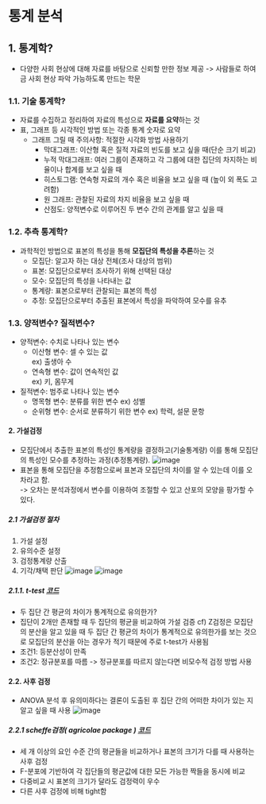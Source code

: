 # 통계 분석
## 1. 통계학?
- 다양한 사회 현상에 대해 자료를 바탕으로 신뢰할 만한 정보 제공 -> 사람들로 하여금 사회 현상 파악 가능하도록 만드는 학문 

### 1.1. 기술 통계학?
- 자료를 수집하고 정리하여 자료의 특성으로 **자료를 요약**하는 것
- 표, 그래프 등 시각적인 방법 또는 각종 통계 숫자로 요약
  - 그래프 그릴 때 주의사항: 적절한 시각화 방법 사용하기
    - 막대그래프: 이산형 혹은 질적 자료의 빈도를 보고 싶을 때(단순 크기 비교)
    - 누적 막대그래프: 여러 그룹이 존재하고 각 그룹에 대한 집단의 차지하는 비율이나 합계를 보고 싶을 때
    - 히스토그램: 연속형 자료의 개수 혹은 비율을 보고 싶을 때 (높이 외 폭도 고려함)
    - 원 그래프: 관찰된 자료의 차지 비율을 보고 싶을 때
    - 산점도: 양적변수로 이루어진 두 변수 간의 관계를 알고 싶을 때
 
    
### 1.2. 추측 통계학?
- 과학적인 방법으로 표본의 특성을 통해 **모집단의 특성을 추론**하는 것
  - 모집단: 알고자 하는 대상 전체(조사 대상의 범위)
  - 표본: 모집단으로부터 조사하기 위해 선택된 대상
  - 모수: 모집단의 특성을 나타내는 값
  - 통계량: 표본으로부터 관찰되는 표본의 특성
  - 추정: 모집단으로부터 추출된 표본에서 특성을 파악하여 모수를 유추
 
### 1.3. 양적변수? 질적변수?
- 양적변수: 수치로 나타나 있는 변수
  - 이산형 변수: 셀 수 있는 값   
  ex) 출생아 수 
  - 연속형 변수: 값이 연속적인 값   
  ex) 키, 몸무게
- 질적변수: 범주로 나타나 있는 변수
  - 명목형 변수: 분류를 위한 변수
    ex) 성별
  - 순위형 변수: 순서로 분류하기 위한 변수
    ex) 학력, 설문 문항
    
#### 2. 가설검정
- 모집단에서 추출한 표본의 특성인 통계량을 결정하고(기술통계량) 이를 통해 모집단의 특성인 모수를 추정하는 과정(추정통계량).
![image](https://user-images.githubusercontent.com/33725048/76944390-45534880-6944-11ea-8c7a-7620a5a8ed97.png)
- 표본을 통해 모집단을 추정함으로써 표본과 모집단의 차이를 알 수 있는데 이를 오차라고 함.   
    -> 오차는 분석과정에서 변수를 이용하여 조절할 수 있고 산포의 모양을 팡가할 수 있다.
    
##### 2.1 가설검정 절차
  1. 가설 설정
  2. 유의수준 설정
  3. 검정통계량 산출
  4. 기각/채택 판단
![image](https://user-images.githubusercontent.com/33725048/76945533-fd352580-6945-11ea-818c-4aec43a59aef.png)
![image](https://user-images.githubusercontent.com/33725048/76945558-08885100-6946-11ea-80e6-1a7e430eab17.png)

##### 2.1.1. t-test [코드](https://github.com/parkseonga/R_study/blob/master/t-test.Rmd) 
- 두 집단 간 평균의 차이가 통계적으로 유의한가?
- 집단이 2개만 존재할 때 두 집단의 평균을 비교하여 가설 검증
  cf) Z검정은 모집단의 분산을 알고 있을 때 두 집단 간 평균의 차이가 통계적으로 유의한가를 보는 것으로 모집단의 분산을 아는 경우가 적기 때문에 주로 t-test가 사용됨
- 조건1: 등분산성이 만족
- 조건2: 정규분포를 따름 -> 정규분포를 따르지 않는다면 비모수적 검정 방법 사용

#### 2.2. 사후 검정 
- ANOVA 분석 후 유의미하다는 결론이 도출된 후 집단 간의 어떠한 차이가 있는 지 알고 싶을 때 사용
![image](https://user-images.githubusercontent.com/33725048/76945581-1211b900-6946-11ea-876c-57da580c6397.png)

##### 2.2.1 scheffe검정( agricolae package ) [코드](https://github.com/parkseonga/R_study/blob/master/scheffe.r)
- 세 개 이상의 요인 수준 간의 평균들을 비교하거나 표본의 크기가 다를 때 사용하는 사후 검정
- F-분포에 기반하여 각 집단들의 평균값에 대한 모든 가능한 짝들을 동시에 비교
- 다중비교 시 표본의 크기가 달라도 검정력이 우수 
- 다른 사후 검정에 비해 tight함



  


